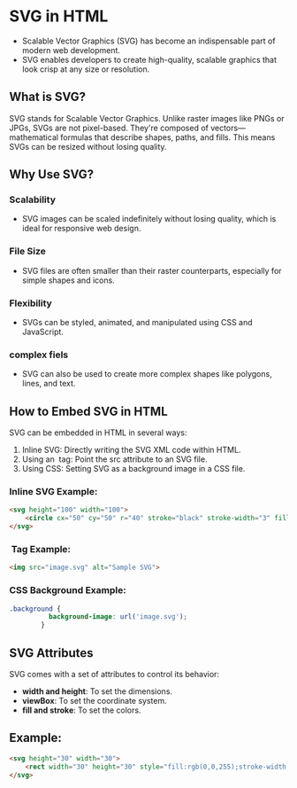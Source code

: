 # SVG in HTML

- Scalable Vector Graphics (SVG) has become an indispensable part of modern web development. 
- SVG enables developers to create high-quality, scalable graphics that look crisp at any size or resolution. 

## What is SVG?

SVG stands for Scalable Vector Graphics. Unlike raster images like PNGs or JPGs, SVGs are not pixel-based. 
They're composed of vectors—mathematical formulas that describe shapes, paths, and fills. This means SVGs can be resized without losing quality.

## Why Use SVG?

### Scalability
- SVG images can be scaled indefinitely without losing quality, which is ideal for responsive web design.
### File Size
- SVG files are often smaller than their raster counterparts, especially for simple shapes and icons.
### Flexibility
- SVGs can be styled, animated, and manipulated using CSS and JavaScript.
### complex fiels
- SVG can also be used to create more complex shapes like polygons, lines, and text.

## How to Embed SVG in HTML
SVG can be embedded in HTML in several ways:
1. Inline SVG: Directly writing the SVG XML code within HTML.
2. Using an <img> tag: Point the src attribute to an SVG file.
3. Using CSS: Setting SVG as a background image in a CSS file.
### Inline SVG Example:
```html
<svg height="100" width="100">
    <circle cx="50" cy="50" r="40" stroke="black" stroke-width="3" fill="red" />
</svg>
```
### <img> Tag Example:
```html
<img src="image.svg" alt="Sample SVG">
```
### CSS Background Example:
```css
.background {
          background-image: url('image.svg');
        }
```

## SVG Attributes
SVG comes with a set of attributes to control its behavior:
- **width and height**: To set the dimensions.
- **viewBox**: To set the coordinate system.
- **fill and stroke**: To set the colors.

## Example:

```html
<svg height="30" width="30">
    <rect width="30" height="30" style="fill:rgb(0,0,255);stroke-width:1;stroke:rgb(0,0,0)" />
</svg>
```

